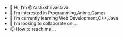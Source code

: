 - 👋 Hi, I’m @Yashxshrivastava
- 👀 I’m interested in Programming,Anime,Games
- 🌱 I’m currently learning Web Development,C++,Java
- 💞️ I’m looking to collaborate on ...
- 📫 How to reach me ...

<!---
Yashxshrivastava/Yashxshrivastava is a ✨ special ✨ repository because its `README.md` (this file) appears on your GitHub profile.
You can click the Preview link to take a look at your changes.
--->
